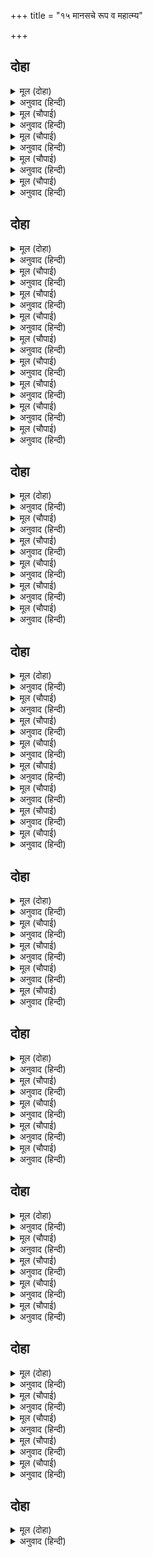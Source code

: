 +++
title = "१५ मानसचे रूप व महात्म्य"

+++


## दोहा


<details><summary>मूल (दोहा)</summary>

जस मानस जेहि बिधि भयउ जग प्रचार जेहि हेतु।  
अब सोइ कहउँ प्रसंग सब सुमिरि उमा बृषकेतु॥ ३५॥
</details>

<details><summary>अनुवाद (हिन्दी)</summary>

हे रामचरितमानस जसे आहे तसे, ज्याप्रकारे हे बनले आणि ज्या हेतूने जगामध्ये याचा प्रचार झाला, ती सर्व कथा आता मी उमा-महेश्वर यांचे स्मरण करून सांगतो.॥ ३५॥
</details>

<details><summary>मूल (चौपाई)</summary>

संभु प्रसाद सुमति हियँ हुलसी।  
रामचरितमानस कबि तुलसी॥  
करइ मनोहर मति अनुहारी।  
सुजन सुचित सुनि लेहु सुधारी॥
</details>

<details><summary>अनुवाद (हिन्दी)</summary>

श्रीशिवांच्या कृपेने तुलसीदासाच्या हृदयात सुंदर बुद्धीचा विकास झाला, त्यामुळे हा तुलसीदास या रामचरितमानसाचा कवी झाला. आपल्या बुद्धीनुसार तो हे मनोहरच बनवीत आहे. तरीही हे सज्जनांनो, शुद्ध चित्ताने ऐकून हे सुधारून घ्या.॥ १॥
</details>

<details><summary>मूल (चौपाई)</summary>

सुमति भूमि थल हृदय अगाधू।  
बेद पुरान उदधि घन साधू॥  
बरषहिं राम सुजस बर बारी।  
मधुर मनोहर मंगलकारी॥
</details>

<details><summary>अनुवाद (हिन्दी)</summary>

सुंदर (सात्त्विक) बुद्धी ही भूमी आहे. हृदय हे तिच्यामधील गंभीर (महत्त्वाचे) स्थान आहे. वेद-पुराणे हे समुद्र आहेत आणि साधू-संत मेघ आहेत. ते श्रीरामांच्या सुयशरूपी सुंदर, मधुर, मंगलकारी अशा जलाचा वर्षाव करतात.॥ २॥
</details>

<details><summary>मूल (चौपाई)</summary>

लीला सगुन जो कहहिं बखानी।  
सोइ स्वच्छता करइ मल हानी॥  
प्रेम भगति जो बरनि न जाई।  
सोइ मधुरता सुसीतलताई॥
</details>

<details><summary>अनुवाद (हिन्दी)</summary>

सगुण लीलेचे जे विस्ताराने वर्णन केले जाते, तीच राम-सुकीर्तिरूपी जलाची निर्मलता होय. ती मळाचा नाश करते. ज्या प्रेमभक्तीचे वर्णनही करता येत नाही, ती (भक्ती) म्हणजे या जलाची मधुरता आणि सुंदर शीतलता होय.॥ ३॥
</details>

<details><summary>मूल (चौपाई)</summary>

सो जल सुकृत सालि हित होई।  
राम भगत जन जीवन सोई॥  
मेधा महि गत सो जल पावन।  
सकिलि श्रवन मग चलेउ सुहावन॥  
भरेउ सुमानस सुथल थिराना।  
सुखद सीत रुचि चारु चिराना॥
</details>

<details><summary>अनुवाद (हिन्दी)</summary>

ते (राम-कीर्तिरूपी) जल सत्कर्मरूपी भातपिकासाठी हितकारक आहे आणि श्रीरामांच्या भक्तांचे तर जीवनच आहे. ते पवित्र जल बुद्धिरूपी पृथ्वीवर पडले आणि एकत्र होऊन सुंदर कानरूपी मार्गाने प्रवाहित झाले व मानस (हृदय) रूपी श्रेष्ठ स्थानामध्ये भरले जाऊन तेथे स्थिर झाले. स्थिर झाल्यावर काही कालाने सुंदर, रुचिकर, शीतल आणि सुखदायक झाले.॥ ४-५॥
</details>

## दोहा


<details><summary>मूल (दोहा)</summary>

सुठि सुंदर संबाद बर बिरचे बुद्धि बिचारि।  
तेइ एहि पावन सुभग सर घाट मनोहर चारि॥ ३६॥
</details>

<details><summary>अनुवाद (हिन्दी)</summary>

या कथेमध्ये विचारपूर्वक जे चार अत्यंत सुंदर (भुशुंडी-गरुड,शिव-पार्वती, याज्ञवल्क्य-भरद्वाज आणि तुलसीदास संत यांचे ) संवाद रचलेले आहेत, तेच या पवित्र व सुंदर सरोवराचे चार मनोहर घाट आहेत.॥ ३६॥
</details>

<details><summary>मूल (चौपाई)</summary>

सप्त प्रबंध सुभग सोपाना।  
ग्यान नयन निरखत मन माना॥  
रघुपति महिमा अगुन अबाधा।  
बरनब सोइ बर बारि अगाधा॥
</details>

<details><summary>अनुवाद (हिन्दी)</summary>

यातील सात कांडे हीच या मानस-सरोवराच्या सात सुंदर पायऱ्या आहेत. ज्ञानरूपी नेत्रांनी त्या पाहताच मन प्रसन्न होऊन जाते. श्रीरघुनाथांच्या (प्राकृतिक गुणांच्या पलीकडील आणि एकरस) अशा महिमेचे जे वर्णन केले जाईल, तेच या सुंदर जलाची अथांग खोली होय.॥ १॥
</details>

<details><summary>मूल (चौपाई)</summary>

राम सीय जस सलिल सुधासम।  
उपमा बीचि बिलास मनोरम॥  
पुरइनि सघन चारु चौपाई।  
जुगुति मंजु मनि सीप सुहाई॥
</details>

<details><summary>अनुवाद (हिन्दी)</summary>

श्रीराम आणि सीता यांची कीर्ती ही (या सरोवरातील) अमृतासारखे जल आहे. यामध्ये ज्या उपमा दिलेल्या आहेत, त्याच यातील तरंगांचा मनोहारी विलास होय. यातील सुंदर चौपाया या यामध्ये दाट पसरलेल्या कमलिनी आहेत आणि काव्यातील युक्त्या या सुंदर मोती उत्पन्न करणारे शोभिवंत शिंपले आहेत.॥ २॥
</details>

<details><summary>मूल (चौपाई)</summary>

छंद सोरठा सुंदर दोहा।  
सोइ बहुरंग कमल कुल सोहा॥  
अरथ अनूप सुभाव सुभासा।  
सोइ पराग मकरंद सुबासा॥
</details>

<details><summary>अनुवाद (हिन्दी)</summary>

यामध्ये सुंदर छंद, सोरठे व दोहे आहेत, तेच यामधील रंगीबेरंगी कमळांचे सुशोभित समुह आहेत. अनुपम अर्थ, उच्च भाव आणि सुंदर भाषा हेच पराग, मकरंद आणि सुगंध होत.॥ ३॥
</details>

<details><summary>मूल (चौपाई)</summary>

सुकृत पुंज मंजुल अलि माला।  
ग्यान बिराग बिचार मराला॥  
धुनि अवरेब कबित गुन जाती।  
मीन मनोहर ते बहुभाँती॥
</details>

<details><summary>अनुवाद (हिन्दी)</summary>

पुण्याचे समूह हे भ्रमरांचे सुंदर थवे होत. ज्ञान, वैराग्य आणि विचार हे हंस होत. कवितेतील ध्वनी, वक्रोक्ती, गुण आणि जाती हेच अनेक प्रकारचे मनोहर मासे आहेत.॥ ४॥
</details>

<details><summary>मूल (चौपाई)</summary>

अरथ धरम कामादिक चारी।  
कहब ग्यान बिग्यान बिचारी॥  
नव रस जप तप जोग बिरागा।  
ते सब जलचर चारु तड़ागा॥
</details>

<details><summary>अनुवाद (हिन्दी)</summary>

धर्म, अर्थ, काम, मोक्ष हे चार म्हणजे ज्ञानविज्ञानविषयक विचार सांगणे, काव्यातील नवरस, जप, तप, योग आणि वैराग्याचे प्रसंग, हे सर्व यासरोवरातील सुंदर जलचर प्राणी होत.॥ ५॥
</details>

<details><summary>मूल (चौपाई)</summary>

सुकृती साधु नाम गुन गाना।  
ते बिचित्र जलबिहग समाना॥  
संतसभा चहुँ दिसि अवँराई।  
श्रद्धा रितु बसंत सम गाई॥
</details>

<details><summary>अनुवाद (हिन्दी)</summary>

पुण्यात्मे साधू आणि रामनाम यांचे गुणगान हेच निरनिराळ्या जल-पक्ष्यांप्रमाणे होत. संतांचा मेळावा हाच या सरोवराच्या सभोवतालची आमराई होय आणि श्रद्धा वसंत-ऋतूप्रमाणे आहे.॥ ६॥
</details>

<details><summary>मूल (चौपाई)</summary>

भगति निरूपन बिबिध बिधाना।  
छमा दया दम लता बिताना॥  
सम जम नियम फूल फल ग्याना।  
हरि पद रति रस बेद बखाना॥
</details>

<details><summary>अनुवाद (हिन्दी)</summary>

नाना प्रकारे केलेले भक्तीचे निरूपण आणि क्षमा, दया व इंद्रियनिग्रह हे लता-मंडप होत. मनाचा निग्रह, यम (अहिंसा, सत्य, अस्तेय, ब्रह्मचर्य आणि अपरिग्रह), नियम (शौच, संतोष, तप, स्वाध्याय आणि ईश्वरप्रणिधान) हीच फुले आहेत, ज्ञान फल आहे आणि श्रीहरीच्या चरणीचे प्रेम हेच या ज्ञानरूपी फलाचा रस होय, असे वेदांनी सांगितले आहे.॥ ७॥
</details>

<details><summary>मूल (चौपाई)</summary>

औरउ कथा अनेक प्रसंगा।  
तेइ सुक पिक बहुबरन बिहंगा॥
</details>

<details><summary>अनुवाद (हिन्दी)</summary>

या रामचरितमानसामध्ये आणखीही ज्या अनेक कथा आहेत, त्याच यातील पोपट, कोकिळा इत्यादी रंगी-बेरंगी पक्षी होत.॥ ८॥
</details>

## दोहा


<details><summary>मूल (दोहा)</summary>

पुलक बाटिका बाग बन सुख सुबिहंग बिहारु।  
माली सुमन सनेह जल सींचत लोचन चारु॥ ३७॥
</details>

<details><summary>अनुवाद (हिन्दी)</summary>

या कथेच्या श्रवणामुळे जे रोमांच येतात, तेच वाटिका, बागा व वने होत आणि सुख प्राप्त होते, ते म्हणजे सुंदर पक्ष्यांचा विहार होय. निर्मळ मन हाच माळी होय. तो प्रेमरूपी जलाचे सुंदर नेत्रांद्वारे सिंचन करतो.॥ ३७॥
</details>

<details><summary>मूल (चौपाई)</summary>

जे गावहिं यह चरित सँभारे।  
तेइ एहि ताल चतुर रखवारे॥  
सदा सुनहिं सादर नर नारी।  
तेइ सुरबर मानस अधिकारी॥
</details>

<details><summary>अनुवाद (हिन्दी)</summary>

जे लोक हे चरित्र लक्षपूर्वक गातात, तेच या तलावाचे चतुर रखवालदार आहेत आणि जे स्त्री-पुरुष याचे आदराने श्रवण करतात, तेच या सुंदर मानसाचे अधिकारी असलेले श्रेष्ठ देव होत.॥ १॥
</details>

<details><summary>मूल (चौपाई)</summary>

अति खल जे बिषई बग कागा।  
एहि सर निकट न जाहिं अभागा॥  
संबुक भेक सेवार समाना।  
इहाँ न बिषय कथा रस नाना॥
</details>

<details><summary>अनुवाद (हिन्दी)</summary>

जे अत्यंत दुष्ट व विषयी आहेत, ते दुर्दैवी बगळे व कावळेआहेत. ते या सरोवराजवळ फिरकत नाहीत. कारण या मानस सरोवरासारख्या कथेमध्ये गोगल गायी, बेडूक आणि शेवाळे यांसारख्या विषय-रसाच्या नाना गोष्टी नाहीत.॥ २॥
</details>

<details><summary>मूल (चौपाई)</summary>

तेहि कारन आवत हियँ हारे।  
कामी काक बलाक बिचारे॥  
आवत एहिं सर अति कठिनाई।  
राम कृपा बिनु आइ न जाई॥
</details>

<details><summary>अनुवाद (हिन्दी)</summary>

यामुळे बिचारे कावळे आणि बगळेरूपी विषयी लोक येथे येताना मनाने खचून जातात. कारण, या सरोवरापर्यंत येण्यामध्ये अडचणी खूप आहेत. श्रीरामांची कृपा झाल्याविना येथे येतायेत नाही.॥ ३॥
</details>

<details><summary>मूल (चौपाई)</summary>

कठिन कुसंग कुपंथ कराला।  
तिन्ह के बचन बाघ हरि ब्याला॥  
गृह कारज नाना जंजाला।  
ते अति दुर्गम सैल बिसाला॥
</details>

<details><summary>अनुवाद (हिन्दी)</summary>

घोर कुसंगतीच भयानक मार्ग आहे. त्या दुष्ट संगतीवाल्या लोकांची वचने हीच वाघ, सिंह आणि साप आहेत. घरचे व्यवहार आणि प्रपंचाचे उपद्व्याप हेच अत्यंत दुर्गम असे मोठ-मोठे डोंगर आहेत.॥ ४॥
</details>

<details><summary>मूल (चौपाई)</summary>

बन बहु बिषम मोह मद माना।  
नदीं कुतर्क भयंकर नाना॥
</details>

<details><summary>अनुवाद (हिन्दी)</summary>

मोह, मद आणि मान हीच बिकट अरण्ये आहेत आणि नाना प्रकारचे कुतर्क ह्याच भयानक नद्या आहेत.॥ ५॥
</details>

## दोहा


<details><summary>मूल (दोहा)</summary>

जे श्रद्धा संबल रहित नहिं संतन्ह कर साथ।  
तिन्ह कहुँ मानस अगम अति जिन्हहि न प्रिय रघुनाथ॥ ३८॥
</details>

<details><summary>अनुवाद (हिन्दी)</summary>

ज्यांच्याजवळ श्रद्धारूपी वाट-खर्च नाही, ज्यांना संतांची साथ नाही आणि ज्यांना श्रीराम प्रिय नाहीत, त्यांना हे ‘मानस’ प्राप्त होणारे नाही.॥ ३८॥
</details>

<details><summary>मूल (चौपाई)</summary>

जौं करि कष्ट जाइ पुनि कोई।  
जातहिं नीद जुड़ाई होई॥  
जड़ता जाड़ बिषम उर लागा।  
गएहुँ न मज्जन पाव अभागा॥
</details>

<details><summary>अनुवाद (हिन्दी)</summary>

जरी कोणी मनुष्य कष्ट सहन करीत तेथपर्यंत पोहोचला, तरी तेथे जाताच त्याला निद्रारूपी हिवताप भरतो, हृदयामध्ये मूर्खतारूपी कडाक्याची थंडी वाजू लागते. त्यामुळे तेथे जाऊनही तो अभागी स्नान करू शकत नाही.॥ १॥
</details>

<details><summary>मूल (चौपाई)</summary>

करि न जाइ सर मज्जन पाना।  
फिरि आवइ समेत अभिमाना॥  
जौं बहोरि कोउ पूछन आवा।  
सर निंदा करि ताहि बुझावा॥
</details>

<details><summary>अनुवाद (हिन्दी)</summary>

त्याला त्या सरोवरात स्नान करता येत नाही आणि पाणीही पिता येत नाही. तो आपल्या अभिमानासह परत येतो. नंतर जर कोणी त्याला तेथील परिस्थिती विचारायला आला, तर तो (आपल्या दुर्भाग्याची गोष्ट न सांगता) सरोवराची निंदा करणाऱ्या गोष्टी त्याला सांगू लागतो.॥ २॥
</details>

<details><summary>मूल (चौपाई)</summary>

सकल बिघ्न ब्यापहिं नहिं तेही।  
राम सुकृपाँ बिलोकहिं जेही॥  
सोइ सादर सर मज्जनु करई।  
महा घोर त्रयताप न जरई॥
</details>

<details><summary>अनुवाद (हिन्दी)</summary>

ज्याला श्रीराम सुंदर कृपा-दृष्टीने पाहतात, त्यांना ही विघ्ने बाधत नाहीत. तोच आदराने या सरोवरात स्नान करतो आणि महाभयानक (आध्यात्मिक, आधिदैविक, आधिभौतिक) तापांनी होरपळून जात नाही.॥ ३॥
</details>

<details><summary>मूल (चौपाई)</summary>

ते नर यह सर तजहिं न काऊ।  
जिन्ह कें राम चरन भल भाऊ॥  
जो नहाइ चह एहिं सर भाई।  
सो सतसंग करउ मन लाई॥
</details>

<details><summary>अनुवाद (हिन्दी)</summary>

ज्यांच्या मनामध्ये श्रीरामांच्या चरणी सुंदर प्रेम आहे, ते हे सरोवर कधी सोडून जात नाहीत. हे बंधो, ज्याला या सरोवरात स्नान करण्याची इच्छा आहे, त्याने मनःपूर्वक सत्संग करायला हवा.॥ ४॥
</details>

<details><summary>मूल (चौपाई)</summary>

अस मानस मानस चख चाही।  
भइ कबि बुद्धि बिमल अवगाही॥  
भयउ हृदयँ आनंद उछाहू।  
उमगेउ प्रेम प्रमोद प्रबाहू॥
</details>

<details><summary>अनुवाद (हिन्दी)</summary>

असे (श्रीरामचरित) मानस-सरोवर हृदयाच्या नेत्रांनी पाहून आणि त्यामध्ये बुडी मारून कवीची बुद्धी निर्मळ झाली, हृदयात आनंद व उत्साह भरून आला आणि प्रेम व आनंदाचा प्रवाह वाहू लागला.॥ ५॥
</details>

<details><summary>मूल (चौपाई)</summary>

चली सुभग कबिता सरिता सो।  
राम बिमल जस जल भरिता सो॥  
सरजू नाम सुमंगल मूला।  
लोक बेद मत मंजुल कूला॥
</details>

<details><summary>अनुवाद (हिन्दी)</summary>

त्या श्रीरामांच्या निर्मळ कीर्तिरूपी पाण्याने भरलेली कवितारूपी नदी प्रवाहित झाली. या (कवितारूपी) नदीचे नाव शरयू आहे. जी सर्व मंगलांचे मूळ आहे. या नदीला लोक-मत आणि वेद-मत असे दोन सुंदर तट आहेत.॥ ६॥
</details>

<details><summary>मूल (चौपाई)</summary>

नदी पुनीत सुमानस नंदिनि।  
कलिमल तृन तरु मूल निकंदिनि॥
</details>

<details><summary>अनुवाद (हिन्दी)</summary>

या सुंदर मानस-सरोवराची ही कन्या शरयू नदी मोठी पवित्र आहे आणि कलियुगातील पापरूपी गवताला व वृक्षांना मुळासह उखडून टाकणारी आहे.॥ ७॥
</details>

## दोहा


<details><summary>मूल (दोहा)</summary>

श्रोता त्रिबिध समाज पुर ग्राम नगर दुहुँ कूल।  
संतसभा अनुपम अवध सकल सुमंगल मूल॥ ३९॥
</details>

<details><summary>अनुवाद (हिन्दी)</summary>

तीन प्रकारच्या श्रोत्यांचा समाज हाच या नदीच्या दोन्ही तटांवर वसलेल्या वाडॺा, गावे आणि नगर आहे आणि संतांची सभा हीच सर्व सुंदर मंगलांचे मूळ असलेली अनुपम अयोध्या आहे.॥ ३९॥
</details>

<details><summary>मूल (चौपाई)</summary>

रामभगति सुरसरितहि जाई।  
मिली सुकीरति सरजु सुहाई॥  
सानुज राम समर जसु पावन।  
मिलेउ महानदु सोन सुहावन॥
</details>

<details><summary>अनुवाद (हिन्दी)</summary>

सुंदर कीर्तिरूपी शरयू ही रामभक्तिरूपी गंगेला जाऊन मिळाली. धाकटा भाऊ लक्ष्मणासह श्रीरामांनी केलेल्या युद्धाचा पवित्र कीर्तिरूपी सुशोभित महानद शोण हाही तिच्यामध्ये मिळाला.॥ १॥
</details>

<details><summary>मूल (चौपाई)</summary>

जुग बिच भगति देवधुनि धारा।  
सोहति सहित सुबिरति बिचारा॥  
त्रिबिध ताप त्रासक तिमुहानी।  
राम सरूप सिंधु समुहानी॥
</details>

<details><summary>अनुवाद (हिन्दी)</summary>

दोन्ही प्रवाहांच्यामध्ये भक्तिरूपी गंगेचा प्रवाह हा ज्ञान व वैराग्य यांच्यासह शोभून दिसत आहे.अशी ही त्रितापांना भयभीत करणारी त्रिमुखी प्रयागरूप नदी श्रीरामस्वरूपरूपी समुद्राकडे जात आहे.॥ २॥
</details>

<details><summary>मूल (चौपाई)</summary>

मानस मूल मिली सुरसरिही।  
सुनत सुजन मन पावन करिही॥  
बिच बिच कथा बिचित्र बिभागा।  
जनु सरि तीर तीर बन बागा॥
</details>

<details><summary>अनुवाद (हिन्दी)</summary>

कीर्तिरूपी शरयूचे मूळ (श्रीरामचरित्र) ‘मानस’ आहे आणि ही (रामभक्तिरूपी) गंगेस मिळाली आहे. म्हणून ही श्रवण करणाऱ्या सज्जनांच्या मनास पवित्र करील. मधून-मधून ज्या वेगवेगळ्या प्रकारच्या सुंदर कथा आलेल्या आहेत, त्या जणू नदीतटाच्या आजूबाजूची वने व बागा आहेत.॥ ३॥
</details>

<details><summary>मूल (चौपाई)</summary>

उमा महेस बिबाह बराती।  
ते जलचर अगनित बहुभाँती॥  
रघुबर जनम अनंद बधाई।  
भवँर तरंग मनोहरताई॥
</details>

<details><summary>अनुवाद (हिन्दी)</summary>

पार्वती व शिव यांच्या विवाहातील वऱ्हाडी हे या नदीतील अनेकप्रकारचे असंख्य जलचर प्राणी आहेत. श्रीरामांच्या जन्माच्यावेळी आनंदाने केलेली अभिनंदने हीच या नदीतील भोवरे आणि तरंग यांची मनोहरता आहे.॥ ४॥
</details>

## दोहा


<details><summary>मूल (दोहा)</summary>

बालचरित चहु बंधु के बनज बिपुल बहुरंग।  
नृप रानी परिजन सुकृत मधुकर बारि बिहंग॥ ४०॥
</details>

<details><summary>अनुवाद (हिन्दी)</summary>

चारही भावांची जी बालचरित्रे आहेत, तीच यातील रंगीबेरंगी विपुल कमल-पुष्पे आहेत. महाराज दशरथ व त्यांच्या राण्यांची आणि कुटुंबियांची सत्कर्मे हेच भ्रमर व जल-पक्षी आहेत.॥ ४०॥
</details>

<details><summary>मूल (चौपाई)</summary>

सीय स्वयंबर कथा सुहाई।  
सरित सुहावनि सो छबि छाई॥  
नदी नाव पटु प्रस्न अनेका।  
केवट कुसल उतर सबिबेका॥
</details>

<details><summary>अनुवाद (हिन्दी)</summary>

सीतेच्या स्वयंवराची जी सुंदर कथा आहे, तीच या नदीची सुंदर पसरलेली शोभा आहे. अनेक सुंदर विचारपूर्ण प्रश्न हेच नदीतील नौका आहेत आणि त्या प्रश्नांची विवेकयुक्त उत्तरे हे चतुर नावाडी होत.॥ १॥
</details>

<details><summary>मूल (चौपाई)</summary>

सुनि अनुकथन परस्पर होई।  
पथिक समाज सोह सरि सोई॥  
घोर धार भृगुनाथ रिसानी।  
घाट सुबद्ध राम बर बानी॥
</details>

<details><summary>अनुवाद (हिन्दी)</summary>

ही कथा श्रवण केल्यावर जी परस्पर चर्चा होते, ती म्हणजे या कडेकडेने चाललेल्या यात्रेकरूंचा समाज शोभून दिसत आहे. परशुरामांचा क्रोध या नदीमधील भयानक धार आहे आणि श्रीरामांची श्रेष्ठ वचने हे बांधलेले सुंदर घाट आहेत.॥ २॥
</details>

<details><summary>मूल (चौपाई)</summary>

सानुज राम बिबाह उछाहू।  
सो सुभ उमग सुखद सब काहू॥  
कहत सुनत हरषहिं पुलकाहीं।  
ते सुकृती मन मुदित नहाहीं॥
</details>

<details><summary>अनुवाद (हिन्दी)</summary>

भावांच्यासह श्रीरामचंद्रांच्या विवाहाचा उत्साह हाच या कथा-सरितेतील कल्याणकारक पूर आहे. तो सर्वांना सुख देणारा आहे. याचे कथन व श्रवण केल्याने जे हर्षित व पुलकित होतात, तेच पुण्यात्मे होत. तेच प्रसन्न चित्ताने या नदीमध्ये स्नान करतात.॥ ३॥
</details>

<details><summary>मूल (चौपाई)</summary>

राम तिलक हित मंगल साजा।  
परब जोग जनु जुरे समाजा॥  
काई कुमति केकई केरी।  
परी जासु फल बिपति घनेरी॥
</details>

<details><summary>अनुवाद (हिन्दी)</summary>

श्रीरामचंद्रांच्या राजतिलकासाठी जी सजावट केली होती, ती जणू पर्वाच्या प्रसंगी या नदीवर जमलेली यात्रेकरूंची गर्दी होय. कैकेयीची कुबुद्धी ही या नदीतील साचलेले शेवाळ होय. त्यामुळे फार मोठे संकट कोसळले.॥ ४॥
</details>

## दोहा


<details><summary>मूल (दोहा)</summary>

समन अमित उतपात सब भरतचरित जपजाग।  
कलि अघ खल अवगुन कथन ते जलमल बग काग॥ ४१॥
</details>

<details><summary>अनुवाद (हिन्दी)</summary>

सर्व असंख्य उत्पातांना शांत करणारे भरताचे चरित्र हा नदीतटावर केला जाणारा जप-यज्ञ होय. कलियुगातील पापांचे आणि दुष्टांच्या अवगुणांचे जे वर्णन आहे, तेच या नदीच्या जलातील चिखल आणि बगळे-कावळे होत.॥ ४१॥
</details>

<details><summary>मूल (चौपाई)</summary>

कीरति सरित छहूँ रितु रूरी।  
समय सुहावनि पावनि भूरी॥  
हिम हिमसैलसुता सिव ब्याहू।  
सिसिर सुखद प्रभु जनम उछाहू॥
</details>

<details><summary>अनुवाद (हिन्दी)</summary>

ही कीर्तिरूपी नदी सहाही ऋतूंमध्ये सुंदर असते. सर्व काळी ही परम शोभिवंत आणि अत्यंत पवित्र असते. यातील शिव-पार्वतीचा विवाह हा हेमंत ऋतू आहे. श्रीरामचंद्रांच्या जन्माचा उत्सव हा सुखदायक शिशिर-ऋतू आहे.॥ १॥
</details>

<details><summary>मूल (चौपाई)</summary>

बरनब राम बिबाह समाजू।  
सो मुद मंगलमय रितुराजू॥  
ग्रीषम दुसह राम बनगवनू।  
पंथकथा खर आतप पवनू॥
</details>

<details><summary>अनुवाद (हिन्दी)</summary>

श्रीरामचंद्रांच्या विवाहाप्रसंगी जमलेला समाज हाच आनंदमय व मंगलमय ऋतुराज वसंत आहे. श्रीरामांचे वनगमन हा असह्य ग्रीष्म ऋतू आहे आणि वनमार्गातील कथा हीच कडक ऊन व गरम हवा आहे.॥ २॥
</details>

<details><summary>मूल (चौपाई)</summary>

बरषा घोर निसाचर रारी।  
सुरकुल सालि सुमंगलकारी॥  
राम राज सुख बिनय बड़ाई।  
बिसद सुखद सोइ सरद सुहाई॥
</details>

<details><summary>अनुवाद (हिन्दी)</summary>

राक्षसांबरोबर झालेले घोर युद्ध हाच वर्षा ऋतू आहे. तो देवकुलरूपी पिकासाठी सुंदर कल्याण करणारा आहे. श्रीरामांच्या राज्यकाळातील जे सुख, विनम्रता आणि महिमा आहे, तोच निर्मळ सुख देणारा सुशोभित शरद ऋतू होय.॥ ३॥
</details>

<details><summary>मूल (चौपाई)</summary>

सती सिरोमनि सिय गुन गाथा।  
सोइ गुन अमल अनूपम पाथा॥  
भरत सुभाउ सुसीतलताई।  
सदा एकरस बरनि न जाई॥
</details>

<details><summary>अनुवाद (हिन्दी)</summary>

पतिव्रता-शिरोमणी सीतेच्या गुणांची जी कथा आहे, तेच या जलाचा निर्मळ व अनुपमेय गुण आहे. भरताचा स्वभाव ही या नदीची सुंदर शीतलता आहे, ती नित्य एकसारखी असते आणि तिचे वर्णन करता येत नाही.॥ ४॥
</details>

## दोहा


<details><summary>मूल (दोहा)</summary>

अवलोकनि बोलनि मिलनि प्रीति परसपर हास।  
भायप भलि चहु बंधु की जल माधुरी सुबास॥ ४२॥
</details>

<details><summary>अनुवाद (हिन्दी)</summary>

चारी भावांनी परस्परांना पाहणे, बोलणे, भेटणे, एकमेकांवर प्रेम करणे, हसणे आणि त्यांचा सुंदर बंधु-भाव हे या जलाची गोडी आणि सुगंध होत.॥ ४२॥
</details>

<details><summary>मूल (चौपाई)</summary>

आरति बिनय दीनता मोरी।  
लघुता ललित सुबारि न थोरी॥  
अदभुत सलिल सुनत गुनकारी।  
आस पिआस मनोमल हारी॥
</details>

<details><summary>अनुवाद (हिन्दी)</summary>

माझा आर्तभाव, विनय आणि दीनता हा या सुंदर व निर्मळ जळाचा काही कमी हलकेपणा नाही! हे जल मोठे विलक्षण आहे. त्याचे (महात्म्य) ऐकल्यानेच त्याचा गुण येतो आणि आशारूपी तहान व मनाची मलिनता ते दूर करते.॥ १॥
</details>

<details><summary>मूल (चौपाई)</summary>

राम सुप्रेमहि पोषत पानी।  
हरत सकल कलि कलुष गलानी॥  
भव श्रम सोषक तोषक तोषा।  
समन दुरित दुख दारिद दोषा॥
</details>

<details><summary>अनुवाद (हिन्दी)</summary>

हे जल श्रीरामचंद्र्रांचे सुंदर प्रेम पुष्ट करते, कलियुगातील सर्व पापे आणि त्यापासून होणारी पीडा हरण करते. ते संसाराचे (जन्म-मृत्यू) श्रम शोषून टाकते. संतोषालाही ते संतुष्ट करते आणि पाप, ताप, दारिद्रॺ व दोष यांना नष्ट करते.॥ २॥
</details>

<details><summary>मूल (चौपाई)</summary>

काम कोह मद मोह नसावन।  
बिमल बिबेक बिराग बढ़ावन॥  
सादर मज्जन पान किए तें।  
मिटहिं पाप परिताप हिए तें॥
</details>

<details><summary>अनुवाद (हिन्दी)</summary>

हे जल काम, क्रोध, मद आणि मोह यांचा नाश करणारे आणि निर्मल ज्ञान व वैराग्य वृद्धिंगत करणारे आहे. आदराने यामध्ये स्नान केल्याने आणि हे जल प्राशन केल्याने मनातील सर्व पाप-ताप नाहीसे होतात.॥ ३॥
</details>

<details><summary>मूल (चौपाई)</summary>

जिन्ह एहिं बारि न मानस धोए।  
ते कायर कलिकाल बिगोए॥  
तृषित निरखि रबि कर भव बारी।  
फिरिहहिं मृग जिमि जीव दुखारी॥
</details>

<details><summary>अनुवाद (हिन्दी)</summary>

ज्यांनी या (रामकीर्तिरूपी) जलाने आपले हृदय धुतले नाही, त्या भित्र्या लोकांना कलिकाळाने ठकविले. ज्याप्रमाणे तहानेने व्याकूळ झालेले हरीण हे सूर्यकिरणे वाळूवर पडल्यामुळे भासणाऱ्या खोटॺा पाण्याला खरे जल समजून पाणी पिण्यासाठी धावत जाते आणि पाणी न मिळाल्यामुळे दुःखी होते, त्याप्रमाणे ते (कलिकाळाद्वारे ठकविलेले) जीवसुद्धा (विषयांच्या मागे भटकून) दुःखी होतील.॥ ४॥
</details>

## दोहा


<details><summary>मूल (दोहा)</summary>

मति अनुहारि सुबारि गुन गन गनि मन अन्हवाइ।  
सुमिरि भवानी संकरहि कह कबि कथा सुहाइ॥ ४३(क)॥
</details>

<details><summary>अनुवाद (हिन्दी)</summary>

आपल्या बुद्धीनुसार या सुंदर जलाच्या गुणांचा विचार करून, त्याने आपल्या मनास स्नान घालून आणि भवानी-शंकर यांचे स्मरण करून कवी (तुलसीदास) ही सुंदर कथा सांगत आहे.॥ ४३ (क)॥
</details>
